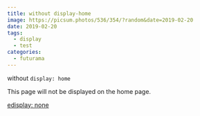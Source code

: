 ```yaml
---
title: without display-home
image: https://picsum.photos/536/354/?random&date=2019-02-20
date: 2019-02-20
tags: 
  - display
  - test
categories:
  - futurama
--- 
```


without `display: home`

This page will not be displayed on the home page.

<!-- more -->

[edisplay: none](./3.md)